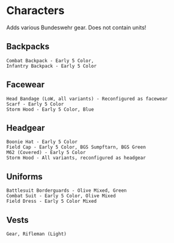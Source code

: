 # Characters
Adds various Bundeswehr gear. Does not contain units!

## Backpacks
    Combat Backpack - Early 5 Color, 
    Infantry Backpack - Early 5 Color

## Facewear
    Head Bandage (LoW, all variants) - Reconfigured as facewear
    Scarf - Early 5 Color 
    Storm Hood - Early 5 Color, Blue

## Headgear
    Boonie Hat - Early 5 Color
    Field Cap - Early 5 Color, BGS Sumpftarn, BGS Green
    M62 (Covered) - Early 5 Color
    Storm Hood - All variants, reconfigured as headgear

## Uniforms
    Battlesuit Borderguards - Olive Mixed, Green
    Combat Suit - Early 5 Color, Olive Mixed
    Field Dress - Early 5 Color Mixed

## Vests
    Gear, Rifleman (Light)
